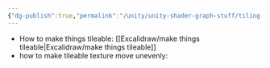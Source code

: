 ```yaml
---
{"dg-publish":true,"permalink":"/unity/unity-shader-graph-stuff/tiling-and-advanced-tiling/"}
---
```



 
 - How to make things tileable: [[Excalidraw/make things tileable\|Excalidraw/make things tileable]]
 - how to make tileable texture move unevenly: 

